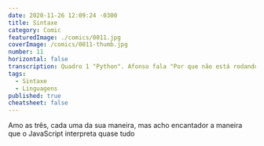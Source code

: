 ```yaml
---
date: 2020-11-26 12:09:24 -0300
title: Sintaxe
category: Comic
featuredImage: ./comics/0011.jpg
coverImage: /comics/0011-thumb.jpg
number: 11
horizontal: false
transcription: Quadro 1 "Python". Afonso fala "Por que não está rodando?" Afonso fala "Desculpe, mas o código deve estar lindo para rodar". Quadro 2 "TypeScript". Afonso fala "Por que não está rodando?" Afonso fala "Foi mal, você não declarou todos os tipos que está usando". Quadro 3 "JavaScript". Afonso fala "Por que não está rodando?" Afonso fala "Rodando? Sempre! Só não garanto os resultados que você deseja".
tags:
  - Sintaxe
  - Linguagens
published: true
cheatsheet: false
---
```


Amo as três, cada uma da sua maneira, mas acho encantador a maneira que o JavaScript interpreta quase tudo

